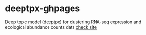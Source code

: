 # deeptpx-ghpages
Deep topic model (deeptpx) for clustering RNA-seq expression and ecological abundance counts data [check site](http://kkdey.github.io/deeptpx-ghpages/)
